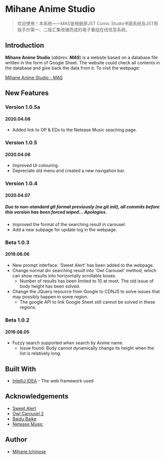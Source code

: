 # Mihane Anime Studio
> 欢迎使用！本系统——MAS是根据原JST Comic Studio书面系统及JST原版手抄第一、二版汇集改编而成的电子番组在线信息系统。
## Introduction
**Mihane Anime Studio** (*abbrev. **MAS***) is a website based on a database file written in the form of Google Sheet. The website could check all contents in the database and give back the data from it.
To visit the webpage:

[Mihane Anime Studio - MAS](http://mihane.cc/)
## New Features
### Version 1.0.5a
#### 2020.04.08
- Added link to OP & EDs to the Netease Music seaching page.
### Version 1.0.5
#### 2020.04.08
- Improved UI colouring.
- Depreciate old menu and created a new navigation bar.
### Version 1.0.4
#### 2020.04.07
##### Due to non-standard git format previously (no git init), all commits before this version has been forced wiped... Apologies.
- Improved the format of the searching result in carousel.
- Add a new subpage for update log in the webpage.
### Beta 1.0.3
#### 2019.08.06
- New prompt interface: 'Sweet Alert' has been added to the webpage.
- Change normal div searching result into 'Owl Carousel' method, which can show results into horizontally scrollable boxes.
  - Number of results has been limited to 10 at most. The old issue of body height has been solved.
- Change the JQuery resource from Google to CDNJS to solve issues that may possibly happen in some region.
  - The google API to link Google Sheet still cannot be solved in these regions.
### Beta 1.0.2
#### 2019.08.05
- Fuzzy search supported when search by Anime name.
  - Issue found: Body cannot dynamically change its height when the list is relatively long.
## Built With
- [IntelliJ IDEA](https://www.jetbrains.com/idea/) - The web framework used
## Acknowledgements
- [Sweet Alert](https://sweetalert.js.org/)
- [Owl Carousel 2](https://owlcarousel2.github.io/OwlCarousel2/)
- [Baidu Baike](https://baike.baidu.com/)
- [Netease Music](https://music.163.com/)
## Author
- [Mihane Ichinose](https://space.bilibili.com/5049780?from=search&seid=7121011517825966874)

